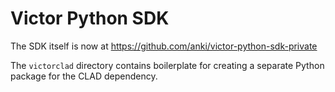 # Victor Python SDK

The SDK itself is now at https://github.com/anki/victor-python-sdk-private

The `victorclad` directory contains boilerplate for creating a separate Python
package for the CLAD dependency.
